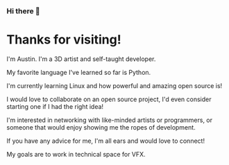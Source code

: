 ### Hi there 👋

<!--
**tincro/tincro** is a ✨ _special_ ✨ repository because its `README.md` (this file) appears on your GitHub profile.

Here are some ideas to get you started:

- 🔭 I’m currently working on ...
- 🌱 I’m currently learning ...
- 👯 I’m looking to collaborate on ...
- 🤔 I’m looking for help with ...
- 💬 Ask me about ...
- 📫 How to reach me: ...
- 😄 Pronouns: ...
- ⚡ Fun fact: ...
-->
# Thanks for visiting! 

I'm Austin. I'm a 3D artist and self-taught developer.

My favorite language I've learned so far is Python.

I'm currently learning Linux and how powerful and amazing open source is! 

I would love to collaborate on an open source project, I'd even consider starting one if I had the right idea!

I'm interested in networking with like-minded artists or programmers, or someone that would enjoy showing me the ropes of development.

If you have any advice for me, I'm all ears and would love to connect!

My goals are to work in technical space for VFX.
